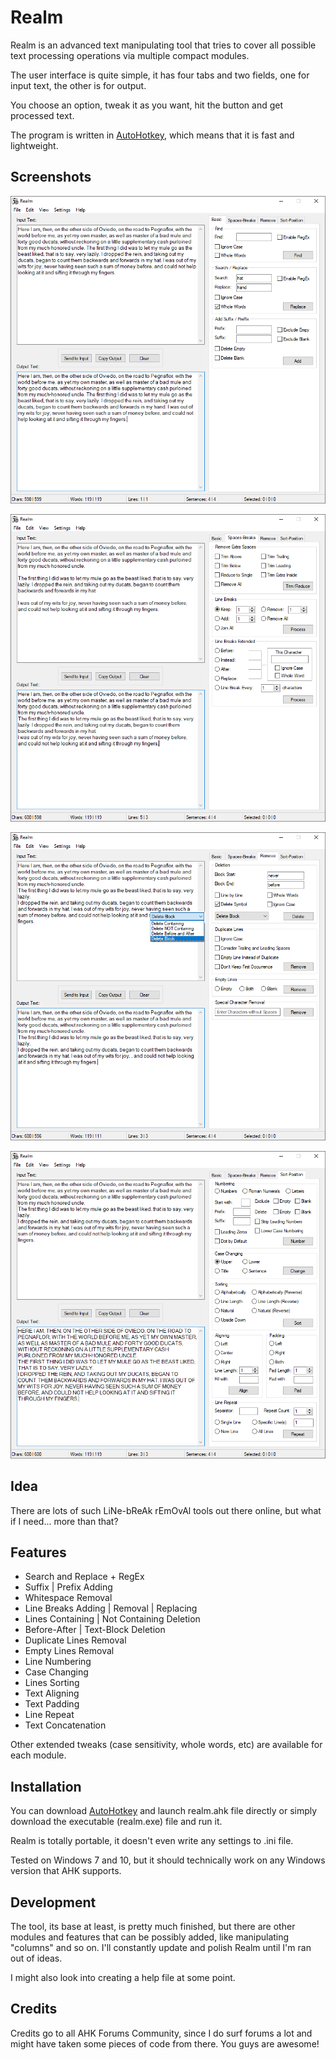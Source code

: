 # Realm

Realm is an advanced text manipulating tool that tries to cover all possible text processing operations via multiple compact modules.

The user interface is quite simple, it has four tabs and two fields, one for input text, the other is for output. 

You choose an option, tweak it as you want, hit the button and get processed text.

The program is written in [AutoHotkey](https://www.autohotkey.com/), which means that it is fast and lightweight.

## Screenshots

![Tab 1](https://github.com/finnjest/Realm/blob/main/images/tab%201.png)

![Tab 2](https://github.com/finnjest/Realm/blob/main/images/tab%202.png)

![Tab 3](https://github.com/finnjest/Realm/blob/main/images/tab%203.png)

![Tab 4](https://github.com/finnjest/Realm/blob/main/images/tab%204.png)

## Idea

There are lots of such LiNe-bReAk rEmOvAl tools out there online, but what if I need... more than that?

## Features

* Search and Replace + RegEx
* Suffix | Prefix Adding
* Whitespace Removal
* Line Breaks Adding | Removal | Replacing
* Lines Containing | Not Containing  Deletion
* Before-After | Text-Block Deletion
* Duplicate Lines Removal
* Empty Lines Removal
* Line Numbering
* Case Changing
* Lines Sorting
* Text Aligning
* Text Padding
* Line Repeat
* Text Concatenation

Other extended tweaks (case sensitivity, whole words, etc) are available for each module.

## Installation

You can download [AutoHotkey](https://www.autohotkey.com/) and launch realm.ahk file directly or simply download the executable (realm.exe) file and run it.

Realm is totally portable, it doesn't even write any settings to .ini file.

Tested on Windows 7 and 10, but it should technically work on any Windows version that AHK supports.

## Development

The tool, its base at least, is pretty much finished, but there are other modules and features that can be possibly added, like manipulating "columns" and so on. I'll constantly update and polish Realm until I'm ran out of ideas. 

I might also look into creating a help file at some point.

## Credits

Credits go to all AHK Forums Community, since I do surf forums a lot and might have taken some pieces of code from there. You guys are awesome!
